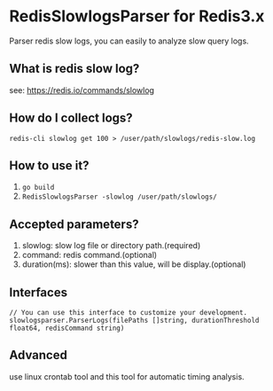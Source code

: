 # RedisSlowlogsParser for Redis3.x
Parser redis slow logs, you can easily to analyze slow query logs.

## What is redis slow log?
see: https://redis.io/commands/slowlog

## How do I collect logs?
`redis-cli slowlog get 100 > /user/path/slowlogs/redis-slow.log`

## How to use it?
1. `go build`
2. `RedisSlowlogsParser -slowlog /user/path/slowlogs/`

## Accepted parameters?
1. slowlog: slow log file or directory path.(required)
2. command: redis command.(optional)
3. duration(ms): slower than this value, will be display.(optional)


## Interfaces
```
// You can use this interface to customize your development.
slowlogsparser.ParserLogs(filePaths []string, durationThreshold float64, redisCommand string)
```

## Advanced
use linux crontab tool and this tool for automatic timing analysis.

